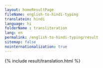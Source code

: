 ```yaml
--- 
layout: homeResultPage
fileName: english-to-hindi-typing
translatein: hindi
language: hi
folderName : transliteration
lang: en
permalink: /english-to-hindi-typing/result
sitemap: false
nointernationalization: true
---
```

{% include result/translation.html %}

<script src="/js/result/translator.js" data-foldername="{{page.folderName}}" data-lang="{{page.lang}}"></script>
